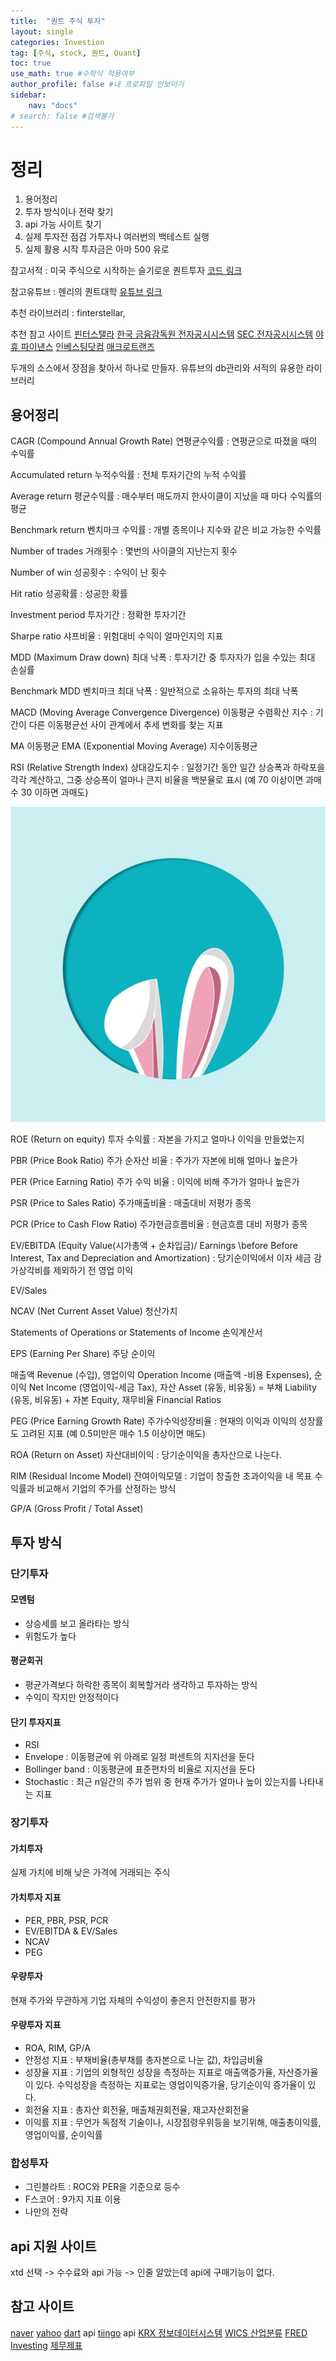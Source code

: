 ```yaml
---
title:  "퀀트 주식 투자"
layout: single
categories: Investion
tag: [주식, stock, 퀀트, Quant]
toc: true
use_math: true #수학식 적용여부
author_profile: false #내 프로파일 안보이기
sidebar:
    nav: "docs" 
# search: false #검색불가
---
```

# 정리
1. 용어정리
1. 투자 방식이나 전략 찾기
1. api 가능 사이트 찾기
1. 실제 투자전 점검 가투자나 여러번의 백테스트 실행
1. 실제 활용 시작 투자금은 아마 500 유로

참고서적 : 미국 주식으로 시작하는 슬기로운 퀀트투자
[코드 링크](https://github.com/finterstellar/quant_machine)  

참고유튜브 : 헨리의 퀀트대학
[유튜브 링크](https://www.youtube.com/@quant_univ)

추천 라이브러리
: finterstellar, 

추천 참고 사이트
[핀터스탤라](https://finterstellar.com/)
[한국 금융감독원 전자공시시스템](http://dart.fss.or.kr/)
[SEC 전자공시시스템](https://www.sec.gov/edgar.shtml)
[야휴 파이낸스](https://finance.yahoo.com)
[인베스팅닷컴](https://investing.com)
[매크로트랜즈](https://macrotrends.net)


두개의 소스에서 장점을 찾아서 하나로 만들자. 유튜브의 db관리와 서적의 유용한 라이브러리

## 용어정리

CAGR (Compound Annual Growth Rate) 연평균수익률
: 연평균으로 따졌을 때의 수익률

Accumulated return 누적수익률
: 전체 투자기간의 누적 수익률

Average return 평균수익률
: 매수부터 매도까지 한사이클이 지났을 때 마다 수익률의 평균

Benchmark return 벤치마크 수익률
: 개별 종목이나 지수와 같은 비교 가능한 수익률

Number of trades 거래횟수
: 몇번의 사이클의 지난는지 횟수

Number of win 성공횟수
: 수익이 난 횟수

Hit ratio 성공확률
: 성공한 확률

Investment period 투자기간
: 정확한 투자기간

Sharpe ratio 샤프비율
: 위험대비 수익이 얼마인지의 지표

MDD (Maximum Draw down) 최대 낙폭
: 투자기간 중 투자자가 입을 수있는 최대 손실률

Benchmark MDD 벤치마크 최대 낙폭
: 일반적으로 소유하는 투자의 최대 낙폭

MACD (Moving Average Convergence Divergence) 이동평균 수렴확산 지수
: 기간이 다른 이동평균선 사이 관계에서 추세 변화를 찾는 지표

MA 이동평균
EMA (Exponential Moving Average) 지수이동평균

RSI (Relative Strength Index) 상대강도지수
: 일정기간 동안 일간 상승폭과 하락포을 각각 계산하고, 그중 상승폭이 얼마나 큰지 비율을 백분율로 표시 (예 70 이상이면 과매수 30 이하면 과매도)

![주가 자본 이익](/assets/images/hexe.jpg)

ROE (Return on equity) 투자 수익률
: 자본을 가지고 얼마나 이익을 만들었는지

PBR (Price Book Ratio) 주가 순자산 비율
: 주가가 자본에 비해 얼마나 높은가

PER (Price Earning Ratio) 주가 수익 비율
: 이익에 비해 주가가 얼마나 높은가

PSR (Price to Sales Ratio) 주가매출비율
: 매출대비 저평가 종목

PCR (Price to Cash Flow Ratio) 주가현금흐름비율
: 현금흐름 대비 저평가 종목

EV/EBITDA (Equity Value(시가총액 + 순차입금)/ Earnings \before Before Interest, Tax and Depreciation and Amortization)
:  당기순이익에서 이자 세금 감가상각비를 제외하기 전 영업 이익

EV/Sales

NCAV (Net Current Asset Value) 청산가치

Statements of Operations or Statements of Income 손익계산서

EPS (Earning Per Share) 주당 순이익

매출액 Revenue (수입), 영업이익 Operation Income (매출액 -비용 Expenses), 순이익 Net Income (영업이익-세금 Tax), 자산 Asset (유동, 비유동) = 부채 Liability (유동, 비유동) + 자본 Equity, 재무비율 Financial Ratios

PEG (Price Earning Growth Rate) 주가수익성장비율
: 현재의 이익과 이익의 성장률도 고려된 지표 (예 0.5미만은 매수 1.5 이상이면 매도)

ROA (Return on Asset) 자산대비이익
: 당기순이익을 총자산으로 나눈다.

RIM (Residual Income Model) 잔여이익모델
: 기업이 창출한 초과이익을 내 목표 수익률과 비교해서 기업의 주가를 산정하는 방식

GP/A (Gross Profit / Total Asset)



## 투자 방식
### 단기투자
#### 모멘텀
- 상승세를 보고 올라타는 방식
- 위험도가 높다
#### 평균회귀
- 평균가격보다 하락한 종목이 회복할거라 생각하고 투자하는 방식
- 수익이 작지만 안정적이다
#### 단기 투자지표
- RSI
- Envelope : 이동평균에 위 아래로 일정 퍼센트의 지지선을 둔다
- Bollinger band : 이동평균에 표준편차의 비율로 지지선을 둔다
- Stochastic : 최근 n일간의 주가 범위 중 현재 주가가 얼마나 높이 있는지를 나타내는 지표
### 장기투자
#### 가치투자
실제 가치에 비해 낮은 가격에 거래되는 주식
#### 가치투자 지표
- PER, PBR, PSR, PCR
- EV/EBITDA & EV/Sales
- NCAV 
- PEG
#### 우량투자
현재 주가와 무관하게 기업 자체의 수익성이 좋은지 안전한지를 평가
#### 우량투자 지표
- ROA, RIM, GP/A
- 안정성 지표 : 부채비율(총부채를 총자본으로 나눈 값), 차입금비율
- 성장율 지표 : 기업의 외형적인 성장을 측정하는 지표로 매출액증가율, 자산증가율이 있다. 수익성장을 측정하는 지표로는 영업이익증가율, 당기순이익 증가율이 있다.
- 회전율 지표 : 총자산 회전율, 매출채권회전율, 재고자산회전율
- 이익률 지표 : 무언가 독점적 기술이나, 시장점령우위등을 보기위해, 매출총이익률,영업이익률, 순이익률

### 합성투자
- 그린블라트 : ROC와 PER을 기준으로 등수
- F스코어 : 9가지 지표 이용
- 나만의 전략 

## api 지원 사이트
xtd 선택 -> 수수료와 api 가능 -> 인줄 알았는데 api에 구매기능이 없다.

## 참고 사이트
[naver](https://finance.naver.com/)
[yahoo](https://finance.yahoo.com/)
[dart](https://macrotrends.net) api
[tiingo](https://macrotrends.net) api
[KRX 정보데이터시스템](http://data.krx.co.kr/)
[WICS 산업분류](http://www.wiseindex.com/Index)
[FRED](https://fred.stlouisfed.org/)
[Investing](https://www.investing.com)
[제무제표](http://comp.fnguide.com/)
